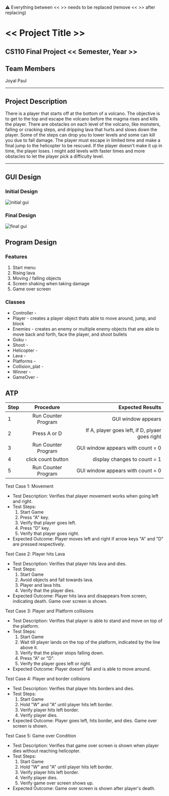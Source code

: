 
:warning: Everything between << >> needs to be replaced (remove << >> after replacing)

# << Project Title >>
## CS110 Final Project  << Semester, Year >>

## Team Members

Joyal Paul

*** 

## Project Description

There is a player that starts off at the bottom of a volcano. The objective is to get to the top and escape the volcano before the magma rises and kills the player. 
There are obstacles on each level of the volcano, like monsters, falling or cracking steps, and dripping lava that hurts and slows down the player. 
Some of the steps can drop you to lower levels and some can kill you due to fall damage. The player must escape in limited time and make a final jump to the helicopter to be rescued. 
If the player doesn't make it up in time, the player loses. I might add levels with faster times and more obstacles to let the player pick a difficulty level. 

***    

## GUI Design

### Initial Design

![initial gui](gui-1.jpg)

### Final Design

![final gui](assets/finalgui.jpg)

## Program Design

### Features

1. Start menu
2. Rising lava
3. Moving / falling objects
4. Screen shaking when taking damage
5. Game over screen

### Classes

- Controller - 
- Player - creates a player object thats able to move around, jump, and block
- Enemies - creates an enemy or multiple enemy objects that are able to move back and forth, face the player, and shoot bullets
- Goku -
- Shoot - 
- Helicopter - 
- Lava - 
- Platforms - 
- Collision_plat -  
- Winner - 
- GameOver -


## ATP

| Step                 |Procedure             |Expected Results                   |
|----------------------|:--------------------:|----------------------------------:|
|  1                   | Run Counter Program  |GUI window appears                 |
|  2                   | Press A or D         |If A, player goes left, if D, plyaer goes right      |
|  3                   | Run Counter Program  |GUI window appears with count = 0  |
|  4                   | click count button   | display changes to count = 1      |
|  5                   | Run Counter Program  |GUI window appears with count = 0  |

Test Case 1: Movement
 - Test Description: Verifies that player movement works when going left and right.
 - Test Steps:
    1. Start Game
    2. Press "A" key.
    3. Verify that player goes left.
    4. Press "D" key.
    5. Verify that player goes right. 
 - Expected Outcome: Player moves left and right if arrow keys "A" and "D" are pressed respectively.  

Test Case 2: Player hits Lava
 - Test Description: Verifies that player hits lava and dies. 
 - Test Steps:
    1. Start Game
    2. Avoid objects and fall towards lava.
    3. Player and lava hits.
    4. Verify that the player dies.
 - Expected Outcome: Player hits lava and disappears from screen, indicating death. Game over screen is shown. 

Test Case 3: Player and Platform collisions
 - Test Description: Verifies that player is able to stand and move on top of the platform.
 - Test Steps:
    1. Start Game
    2. Wait till player lands on the top of the platform, indicated by the line above it.
    3. Verify that the player stops falling down. 
    4. Press "A" or "D".
    5. Verify the player goes left or right. 
 - Expected Outcome: Player doesnt' fall and is able to move around. 

Test Case 4: Player and border collisions
 - Test Description: Verifies that player hits borders and dies. 
 - Test Steps:
    1. Start Game
    2. Hold "W" and "A" until player hits left border.
    3. Verify player hits left border. 
    4. Verify player dies.  
 - Expected Outcome: Player goes left, hits border, and dies. Game over screen is shown. 

Test Case 5: Game over Condition
 - Test Description: Verifies that game over screen is shown when player dies without reaching helicopter. 
 - Test Steps:
    1. Start Game
    2. Hold "W" and "A" until player hits left border.
    3. Verify player hits left border. 
    4. Verify player dies.
    5. Verify game over screen shows up.  
 - Expected Outcome: Game over screen is shown after player's death. 


